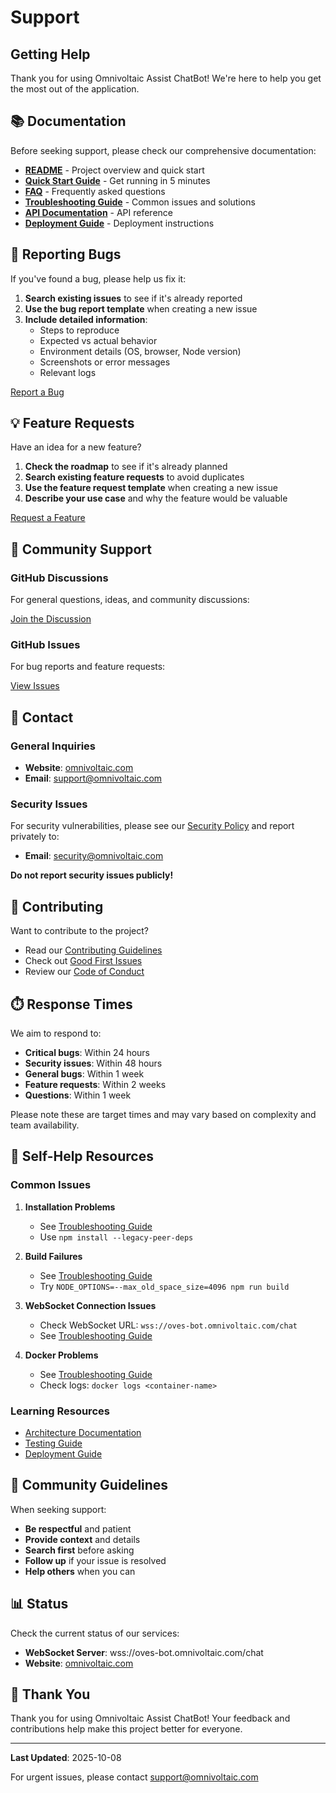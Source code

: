 # Support

## Getting Help

Thank you for using Omnivoltaic Assist ChatBot! We're here to help you get the most out of the application.

## 📚 Documentation

Before seeking support, please check our comprehensive documentation:

- **[README](./README.md)** - Project overview and quick start
- **[Quick Start Guide](./QUICKSTART.md)** - Get running in 5 minutes
- **[FAQ](./docs/FAQ.md)** - Frequently asked questions
- **[Troubleshooting Guide](./docs/TROUBLESHOOTING.md)** - Common issues and solutions
- **[API Documentation](./docs/API.md)** - API reference
- **[Deployment Guide](./docs/DEPLOYMENT.md)** - Deployment instructions

## 🐛 Reporting Bugs

If you've found a bug, please help us fix it:

1. **Search existing issues** to see if it's already reported
2. **Use the bug report template** when creating a new issue
3. **Include detailed information**:
    - Steps to reproduce
    - Expected vs actual behavior
    - Environment details (OS, browser, Node version)
    - Screenshots or error messages
    - Relevant logs

[Report a Bug](https://github.com/ovesorg/webapp-chatBox-Simplechat/issues/new?template=bug_report.md)

## 💡 Feature Requests

Have an idea for a new feature?

1. **Check the roadmap** to see if it's already planned
2. **Search existing feature requests** to avoid duplicates
3. **Use the feature request template** when creating a new issue
4. **Describe your use case** and why the feature would be valuable

[Request a Feature](https://github.com/ovesorg/webapp-chatBox-Simplechat/issues/new?template=feature_request.md)

## 💬 Community Support

### GitHub Discussions

For general questions, ideas, and community discussions:

[Join the Discussion](https://github.com/ovesorg/webapp-chatBox-Simplechat/discussions)

### GitHub Issues

For bug reports and feature requests:

[View Issues](https://github.com/ovesorg/webapp-chatBox-Simplechat/issues)

## 📧 Contact

### General Inquiries

- **Website**: [omnivoltaic.com](https://omnivoltaic.com)
- **Email**: support@omnivoltaic.com

### Security Issues

For security vulnerabilities, please see our [Security Policy](./docs/SECURITY.md) and report privately to:

- **Email**: security@omnivoltaic.com

**Do not report security issues publicly!**

## 🤝 Contributing

Want to contribute to the project?

- Read our [Contributing Guidelines](./CONTRIBUTING.md)
- Check out [Good First Issues](https://github.com/ovesorg/webapp-chatBox-Simplechat/labels/good%20first%20issue)
- Review our [Code of Conduct](./CODE_OF_CONDUCT.md)

## ⏱️ Response Times

We aim to respond to:

- **Critical bugs**: Within 24 hours
- **Security issues**: Within 48 hours
- **General bugs**: Within 1 week
- **Feature requests**: Within 2 weeks
- **Questions**: Within 1 week

Please note these are target times and may vary based on complexity and team availability.

## 📖 Self-Help Resources

### Common Issues

1. **Installation Problems**
    - See [Troubleshooting Guide](./docs/TROUBLESHOOTING.md#installation-issues)
    - Use `npm install --legacy-peer-deps`

2. **Build Failures**
    - See [Troubleshooting Guide](./docs/TROUBLESHOOTING.md#build-issues)
    - Try `NODE_OPTIONS=--max_old_space_size=4096 npm run build`

3. **WebSocket Connection Issues**
    - Check WebSocket URL: `wss://oves-bot.omnivoltaic.com/chat`
    - See [Troubleshooting Guide](./docs/TROUBLESHOOTING.md#websocket-issues)

4. **Docker Problems**
    - See [Troubleshooting Guide](./docs/TROUBLESHOOTING.md#docker-issues)
    - Check logs: `docker logs <container-name>`

### Learning Resources

- [Architecture Documentation](./docs/ARCHITECTURE.md)
- [Testing Guide](./docs/TESTING.md)
- [Deployment Guide](./docs/DEPLOYMENT.md)

## 🌟 Community Guidelines

When seeking support:

- **Be respectful** and patient
- **Provide context** and details
- **Search first** before asking
- **Follow up** if your issue is resolved
- **Help others** when you can

## 📊 Status

Check the current status of our services:

- **WebSocket Server**: wss://oves-bot.omnivoltaic.com/chat
- **Website**: [omnivoltaic.com](https://omnivoltaic.com)

## 🙏 Thank You

Thank you for using Omnivoltaic Assist ChatBot! Your feedback and contributions help make this project better for
everyone.

---

**Last Updated**: 2025-10-08

For urgent issues, please contact support@omnivoltaic.com
